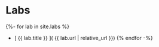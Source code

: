 ---
---

# Labs

{%- for lab in site.labs %}
   * [ {{ lab.title }} ]( {{ lab.url | relative_url }})
{% endfor -%}
